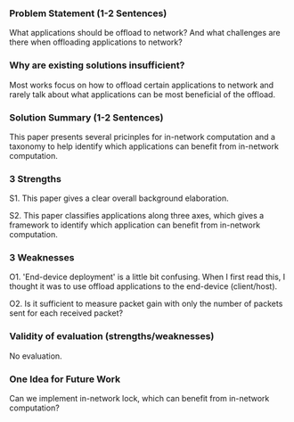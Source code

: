 ### Problem Statement (1-2 Sentences) 

What applications should be offload to network? And what challenges are there when offloading applications to network?



### Why are existing solutions insufficient? 

Most works focus on how to offload certain applications to network and rarely talk about what applications can be most beneficial of the offload. 



### Solution Summary (1-2 Sentences)

This paper presents several pricinples for in-network computation and a taxonomy to help identify which applications can benefit from in-network computation.



### 3 Strengths

S1. This paper gives a clear overall background elaboration.

S2. This paper classifies applications along three axes, which gives a framework to identify which application can benefit from in-network computation.

 

### 3 Weaknesses

O1. 'End-device deployment' is a little bit confusing. When I first read this, I thought it was to use offload applications to the end-device (client/host).

O2. Is it sufficient to measure packet gain with only the number of packets sent for each received packet?



### Validity of evaluation (strengths/weaknesses)

No evaluation.



### One Idea for Future Work

Can we implement in-network lock, which can benefit from in-network computation?

